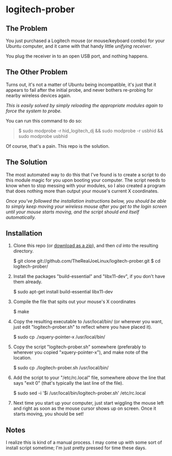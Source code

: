 logitech-prober
===============

The Problem
-----------
You just purchased a Logitech mouse (or mouse/keyboard combo) for your Ubuntu computer, and it came with that handy little _unifying receiver_.

You plug the receiver in to an open USB port, and nothing happens.

The Other Problem
-----------------
Turns out, it's not a matter of Ubuntu being incompatible, it's just that it appears to fail after the initial probe, and never bothers re-probing for nearby wireless devices again.

*This is easily solved by simply reloading the appropriate modules again to force the system to probe.*

You can run this command to do so:
> $ sudo modprobe -r hid_logitech_dj && sudo modprobe -r usbhid && sudo modprobe usbhid

Of course, that's a pain. This repo is the solution.

The Solution
------------
The most automated way to do this that I've found is to create a script to do this module magic for you upon booting your computer. The script needs to know when to stop messing with your modules, so I also created a program that does nothing more than output your mouse's current X coordinates.

_Once you've followed the installation instructions below, you should be able to simply keep moving your wireless mouse after you get to the login screen until your mouse starts moving, and the script should end itself automatically._

Installation
------------
1. Clone this repo (or [download as a zip](https://github.com/TheRealJoeLinux/logitech-prober/zipball/master)), and then *cd* into the resulting directory.

    $ git clone git://github.com/TheRealJoeLinux/logitech-prober.git
    $ cd logitech-prober/

2. Install the packages "build-essential" and "libx11-dev", if you don't have them already.

    $ sudo apt-get install build-essential libx11-dev

3. Compile the file that spits out your mouse's X coordinates

    $ make

4. Copy the resulting executable to /usr/local/bin/ (or wherever you want, just edit "logitech-prober.sh" to reflect where you have placed it).

    $ sudo cp ./xquery-pointer-x /usr/local/bin/

5. Copy the script "logitech-prober.sh" somewhere (preferably to wherever you copied "xquery-pointer-x"), and make note of the location.

    $ sudo cp ./logitech-prober.sh /usr/local/bin/

6. Add the script to your "/etc/rc.local" file, somewhere _above_ the line that says "exit 0" (that's typically the last line of the file).

    $ sudo sed -i '$i /usr/local/bin/logitech-prober.sh' /etc/rc.local

7. Next time you start up your computer, just start wiggling the mouse left and right as soon as the mouse cursor shows up on screen. Once it starts moving, you should be set!

Notes
-----
I realize this is kind of a manual process. I may come up with some sort of install script sometime; I'm just pretty pressed for time these days.
